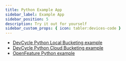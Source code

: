 ```yaml
---
title: Python Example App
sidebar_label: Example App
sidebar_position: 5
description: Try it out for yourself
sidebar_custom_props: { icon: tabler:devices-code }
---
```



- [DevCycle Python Local Bucketing example](https://github.com/DevCycleHQ-Labs/example-python)
- [DevCycle Python Cloud Bucketing example](https://github.com/DevCycleHQ-Labs/example-python)
- [OpenFeature Python example](https://github.com/DevCycleHQ/python-server-sdk/blob/main/example/openfeature_example.py)
